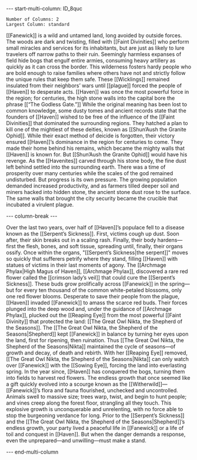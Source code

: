 
--- start-multi-column: ID_8quc
```column-settings
Number of Columns: 2
Largest Column: standard
```

[[Fanewick]] is a wild and untamed land, long avoided by outside forces. The woods are dark and twisting, filled with [[Faint Divinities]] who perform small miracles and services for its inhabitants, but are just as likely to lure travelers off narrow paths to their ruin. Seemingly harmless expanses of field hide bogs that engulf entire armies, consuming heavy artillery as quickly as it can cross the border. This wilderness fosters hardy people who are bold enough to raise families where others have not and strictly follow the unique rules that keep them safe. These [[Wicklings]] remained insulated from their neighbors’ wars until [[plague]] forced the people of [[Haven]] to desperate acts. [[Haven]] was once the most powerful force in the region; for centuries, the high stone walls into the capital bore the phrase [[“The Godless Gate.”]] While the original meaning has been lost to common knowledge, some dusty tomes and ancient records state that the founders of [[Haven]] wished to be free of the influence of the [[Faint Divinities]] that dominated the surrounding regions. They hatched a plan to kill one of the mightiest of these deities, known as [[Shun’Aush the Granite Ophid]]. While their exact method of deicide is forgotten, their victory ensured [[Haven]]’s dominance in the region for centuries to come. They made their home behind his remains, which became the mighty walls that [[Haven]] is known for. But [[Shun’Aush the Granite Ophid]] would have his revenge. As the [[Havenites]] carved through his stone body, the fine dust left behind settled into the surrounding earth. There was a time of prosperity over many centuries while the scales of the god remained undisturbed. But progress is its own pressure. The growing population demanded increased productivity, and as farmers tilled deeper soil and miners hacked into hidden stone, the ancient stone dust rose to the surface. The same walls that brought the city security became the crucible that incubated a virulent plague. 

--- column-break ---

Over the last two years, over half of [[Haven]]’s populace fell to a disease known as the [[Serpent’s Sickness]]. First, victims cough up dust. Soon after, their skin breaks out in a scaling rash. Finally, their body hardens—first the flesh, bones, and soft tissue, spreading until, finally, their organs ossify. Once within the organs, "[[Serpent’s Sickness|the serpent]]" moves so quickly that sufferers petrify where they stand, filling [[Haven]] with statues of victims in their last moments of agony. The [[Archmage Phylax|High Magus of Haven]], [[Archmage Phylax]], discovered a rare red flower called the [[crimson lady’s veil]] that could cure the [[Serpent’s Sickness]]. These buds grow prolifically across [[Fanewick]] in the spring—but for every ten thousand of the common white-petaled blossoms, only one red flower blooms. Desperate to save their people from the plague, [[Haven]] invaded [[Fanewick]] to amass the scarce red buds. Their forces plunged into the deep wood and, under the guidance of [[Archmage Phylax]], plucked out the [[Reaping Eye]] from the most powerful [[Faint Divinity]] that protected the land: [[The Great Owl Nikta, the Shepherd of the Seasons]]. The [[The Great Owl Nikta, the Shepherd of the Seasons|Shepherd]] kept [[Fanewick]] in balance by turning her eyes upon the land, first for ripening, then ruination. Thus [[The Great Owl Nikta, the Shepherd of the Seasons|Nikta]] maintained the cycle of seasons—of growth and decay, of death and rebirth. With her [[Reaping Eye]] removed, [[The Great Owl Nikta, the Shepherd of the Seasons|Nikta]] can only watch over [[Fanewick]] with the [[Sowing Eye]], forcing the land into everlasting spring. In the year since, [[Haven]] has conquered the bogs, turning them into fields to harvest red flowers. The endless growth that once seemed like a gift quickly evolved into a scourge known as the [[Witherwild]]—[[Fanewick]]’s flora and fauna flourished, unchecked and uncontrolled. Animals swell to massive size; trees warp, twist, and begin to hunt people; and vines creep along the forest floor, strangling all they touch. This explosive growth is unconquerable and unrelenting, with no force able to stop the burgeoning verdance for long. Prior to the [[Serpent’s Sickness]] and the [[The Great Owl Nikta, the Shepherd of the Seasons|Shepherd]]’s endless growth, your party lived a peaceful life in [[Fanewick]] or a life of toil and conquest in [[Haven]]. But when the danger demands a response, even the unprepared—and unwilling—must make a stand.

--- end-multi-column
